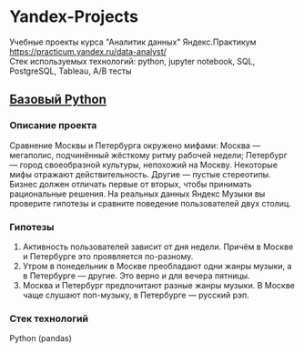 # Yandex-Projects

Учебные проекты курса "Аналитик данных" Яндекс.Практикум https://practicum.yandex.ru/data-analyst/  
Стек используемых технологий: python, jupyter notebook, SQL, PostgreSQL, Tableau, A/B тесты

## [Базовый Python](https://github.com/SimpIename/Yandex-Projects/tree/main/Базовый%20Python%20(1-й%20проект))

### Описание проекта
Сравнение Москвы и Петербурга окружено мифами:
Москва — мегаполис, подчинённый жёсткому ритму рабочей недели;
Петербург — город своеобразной культуры, непохожий на Москву.
Некоторые мифы отражают действительность. Другие — пустые стереотипы. Бизнес должен отличать первые от вторых, чтобы принимать рациональные решения. На реальных данных Яндекс Музыки вы проверите гипотезы и сравните поведение пользователей двух столиц.

### Гипотезы

1. Активность пользователей зависит от дня недели. Причём в Москве и Петербурге это проявляется по-разному.
2. Утром в понедельник в Москве преобладают одни жанры музыки, а в Петербурге — другие. Это верно и для вечера пятницы.
3. Москва и Петербург предпочитают разные жанры музыки. В Москве чаще слушают поп-музыку, в Петербурге — русский рэп.


### Стек технологий
Python (pandas)



## 
